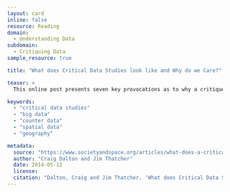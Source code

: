 ```yaml
---
layout: card
inline: false
resource: Reading
domain:
  - Understanding Data
subdomain:
  - Critiquing Data
sample_resource: true

title: "What does Critical Data Studies look like and Why do we Care?"

teaser: >
  This online post presents seven key provocations as to why a critique of data, “big” or not, is important. In addition to discussing the potentials of counter data, the authors describe, in particular, how geographers and others interested in working with spatial data might benefit from a critical data studies approach.

keywords:
  - "critical data studies"
  - "big data"
  - "counter data"
  - "spatial data"
  - "geography"

metadata:
  source: "https://www.societyandspace.org/articles/what-does-a-critical-data-studies-look-like-and-why-do-we-care"
  author: "Craig Dalton and Jim Thatcher"
  date: 2014-05-12
  license: 
  citation: "Dalton, Craig and Jim Thatcher. 'What does Critical Data Studies look like and Why do we Care?' Society and Space. 12 May 2014. https://www.societyandspace.org/article"s/what-does-a-critical-data-studies-look-like-and-why-do-we-care."
---
```

